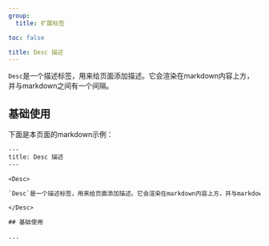 ```yaml
---
group:
  title: 扩展标签

toc: false

title: Desc 描述
---
```


<Desc>

`Desc`是一个描述标签，用来给页面添加描述。它会渲染在markdown内容上方，并与markdown之间有一个间隔。

</Desc>

## 基础使用

下面是本页面的markdown示例：

```txt
---
title: Desc 描述
---

<Desc>

`Desc`是一个描述标签，用来给页面添加描述。它会渲染在markdown内容上方，并与markdown之间有一个间隔。

</Desc>

## 基础使用

...

```